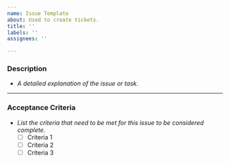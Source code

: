 ```yaml
---
name: Issue Template
about: Used to create tickets.
title: ''
labels: ''
assignees: ''

---
```

### **Description**
- _A detailed explanation of the issue or task._

---

### **Acceptance Criteria**
- _List the criteria that need to be met for this issue to be considered complete._  
    - [ ] Criteria 1
    - [ ] Criteria 2
    - [ ] Criteria 3
